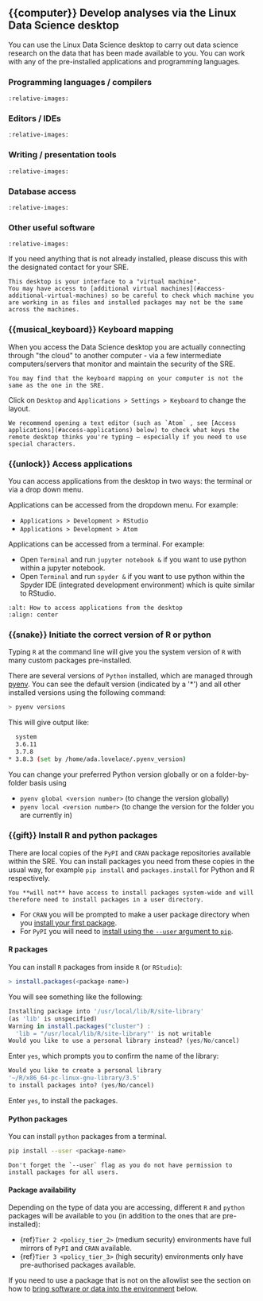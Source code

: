 ## {{computer}} Develop analyses via the Linux Data Science desktop

You can use the Linux Data Science desktop to carry out data science research on the data that has been made available to you.
You can work with any of the pre-installed applications and programming languages.

### Programming languages / compilers

```{include} snippets/software_languages.partial.md
:relative-images:
```

### Editors / IDEs

```{include} snippets/software_editors.partial.md
:relative-images:
```

### Writing / presentation tools

```{include} snippets/software_presentation.partial.md
:relative-images:
```

### Database access

```{include} snippets/software_database.partial.md
:relative-images:
```

### Other useful software

```{include} snippets/software_other.partial.md
:relative-images:
```

If you need anything that is not already installed, please discuss this with the designated contact for your SRE.

```{attention}
This desktop is your interface to a "virtual machine".
You may have access to [additional virtual machines](#access-additional-virtual-machines) so be careful to check which machine you are working in as files and installed packages may not be the same across the machines.
```

### {{musical_keyboard}} Keyboard mapping

When you access the Data Science desktop you are actually connecting through "the cloud" to another computer - via a few intermediate computers/servers that monitor and maintain the security of the SRE.

```{caution}
You may find that the keyboard mapping on your computer is not the same as the one in the SRE.
```

Click on `Desktop` and `Applications > Settings > Keyboard` to change the layout.

```{tip}
We recommend opening a text editor (such as `Atom` , see [Access applications](#access-applications) below) to check what keys the remote desktop thinks you're typing – especially if you need to use special characters.
```

### {{unlock}} Access applications

You can access applications from the desktop in two ways: the terminal or via a drop down menu.

Applications can be accessed from the dropdown menu.
For example:

- `Applications > Development > RStudio`
- `Applications > Development > Atom`

Applications can be accessed from a terminal.
For example:

- Open `Terminal` and run `jupyter notebook &` if you want to use python within a jupyter notebook.
- Open `Terminal` and run `spyder &` if you want to use python within the Spyder IDE (integrated development environment) which is quite similar to RStudio.

```{image} user_guide/access_desktop_applications.png
:alt: How to access applications from the desktop
:align: center
```

### {{snake}} Initiate the correct version of R or python

Typing `R` at the command line will give you the system version of `R` with many custom packages pre-installed.

There are several versions of `Python` installed, which are managed through [pyenv](https://github.com/pyenv/pyenv).
You can see the default version (indicated by a '\*') and all other installed versions using the following command:

```bash
> pyenv versions
```

This will give output like:

```bash
  system
  3.6.11
  3.7.8
* 3.8.3 (set by /home/ada.lovelace/.pyenv_version)
```

You can change your preferred Python version globally or on a folder-by-folder basis using

- `pyenv global <version number>` (to change the version globally)
- `pyenv local <version number>` (to change the version for the folder you are currently in)

### {{gift}} Install R and python packages

There are local copies of the `PyPI` and `CRAN` package repositories available within the SRE.
You can install packages you need from these copies in the usual way, for example `pip install` and `packages.install` for Python and R respectively.

```{caution}
You **will not** have access to install packages system-wide and will therefore need to install packages in a user directory.
```

- For `CRAN` you will be prompted to make a user package directory when you [install your first package](#r-packages).
- For `PyPI` you will need to [install using the `--user` argument to `pip`](#python-packages).

#### R packages

You can install `R` packages from inside `R` (or `RStudio`):

```R
> install.packages(<package-name>)
```

You will see something like the following:

```R
Installing package into '/usr/local/lib/R/site-library'
(as 'lib' is unspecified)
Warning in install.packages("cluster") :
  'lib = "/usr/local/lib/R/site-library"' is not writable
Would you like to use a personal library instead? (yes/No/cancel)
```

Enter `yes`, which prompts you to confirm the name of the library:

```R
Would you like to create a personal library
'~/R/x86_64-pc-linux-gnu-library/3.5'
to install packages into? (yes/No/cancel)
```

Enter `yes`, to install the packages.

#### Python packages

You can install `python` packages from a terminal.

```bash
pip install --user <package-name>
```

```{tip}
Don't forget the `--user` flag as you do not have permission to install packages for all users.
```

#### Package availability

Depending on the type of data you are accessing, different `R` and `python` packages will be available to you (in addition to the ones that are pre-installed):

- {ref}`Tier 2 <policy_tier_2>` (medium security) environments have full mirrors of `PyPI` and `CRAN` available.
- {ref}`Tier 3 <policy_tier_3>` (high security) environments only have pre-authorised packages available.

If you need to use a package that is not on the allowlist see the section on how to [bring software or data into the environment](#bring-in-software-or-data-to-the-environment) below.

